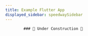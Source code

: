 ```yaml
---
title: Example Flutter App
displayed_sidebar: speedwaySidebar
---
```


```
        ### 🚧 Under Construction 🚧
```
